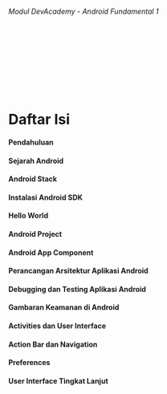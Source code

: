 
###### Modul DevAcademy - Android Fundamental 1

<br/>
<br/>
<br/>
<br/>
<br/>
<br/>
<br/>

# Daftar Isi

#### Pendahuluan
#### Sejarah Android
#### Android Stack
#### Instalasi Android SDK
#### Hello World
#### Android Project
#### Android App Component
#### Perancangan Arsitektur Aplikasi Android
#### Debugging dan Testing Aplikasi Android
#### Gambaran Keamanan di Android 
#### Activities dan User Interface
#### Action Bar dan Navigation
#### Preferences
#### User Interface Tingkat Lanjut


